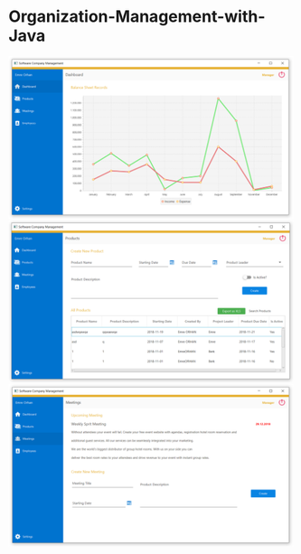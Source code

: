 # Organization-Management-with-Java
![Screenshot](https://github.com/mreorhan/Organization-Management-with-Java/blob/master/assets/img/screen.PNG)
![Screenshot 2](https://github.com/mreorhan/Organization-Management-with-Java/blob/master/assets/img/screen2.PNG)
![Screenshot 3](https://github.com/mreorhan/Organization-Management-with-Java/blob/master/assets/img/screen3.PNG)
